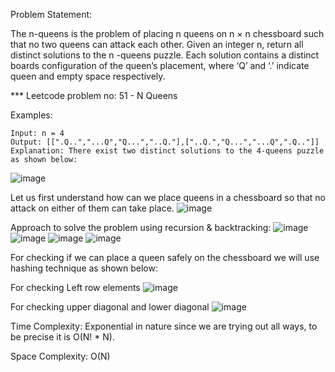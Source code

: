 Problem Statement: 

The n-queens is the problem of placing n queens on n × n chessboard such that no two queens can attack each other. Given an integer n, return all distinct solutions to 
the n -queens puzzle. Each solution contains a distinct boards configuration of the queen’s placement, where ‘Q’ and ‘.’ indicate queen and empty space respectively.

*** Leetcode problem no: 51 - N Queens

Examples:

    Input: n = 4
    Output: [[".Q..","...Q","Q...","..Q."],["..Q.","Q...","...Q",".Q.."]]
    Explanation: There exist two distinct solutions to the 4-queens puzzle as shown below:
![image](https://github.com/mirchanv/Data-Structures-Algorithms/assets/137283854/3e712e6c-d978-4682-8eff-4454a51de010)

Let us first understand how can we place queens in a chessboard so that no attack on either of them can take place.
![image](https://github.com/mirchanv/Data-Structures-Algorithms/assets/137283854/044619fc-23c1-4211-a300-12ae09b71fc2)

Approach to solve the problem using recursion & backtracking:
![image](https://github.com/mirchanv/Data-Structures-Algorithms/assets/137283854/6ebef9c4-0ee0-4ea0-8bbf-1588cd979239)
![image](https://github.com/mirchanv/Data-Structures-Algorithms/assets/137283854/fb8b384c-7b11-49ab-92fd-25b2638abdab)
![image](https://github.com/mirchanv/Data-Structures-Algorithms/assets/137283854/f9aa4d24-805c-4be4-bd82-da7833f059b5)
![image](https://github.com/mirchanv/Data-Structures-Algorithms/assets/137283854/565f8335-0358-4807-90ab-e1eaa1c79e59)

For checking if we can place a queen safely on the chessboard we will use hashing technique as shown below:

For checking Left row elements
![image](https://github.com/mirchanv/Data-Structures-Algorithms/assets/137283854/a8fe5892-6c9f-4a4f-96cc-9b0fea0ccda5)

For checking upper diagonal and lower diagonal
![image](https://github.com/mirchanv/Data-Structures-Algorithms/assets/137283854/8eeb9008-c589-434f-b386-73f03cc270a6)


Time Complexity: Exponential in nature since we are trying out all ways, to be precise it is O(N! * N).

Space Complexity: O(N)





